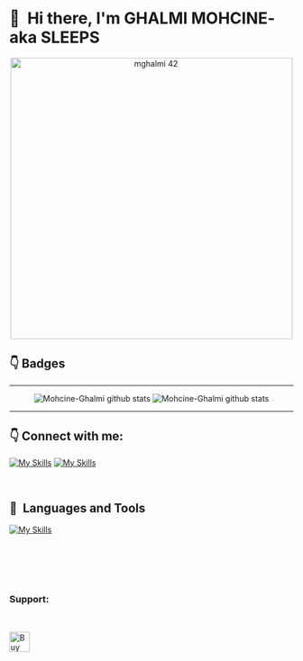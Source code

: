 # 👋 &nbsp;Hi there, I'm GHALMI MOHCINE- aka SLEEPS


<p align="center">
<img src="https://badge.mediaplus.ma/binary/mghalmi" alt="mghalmi 42" width="500">
</p>

## 👇 Badges

---

<p align="center">
 <img src="https://github-readme-stats.vercel.app/api?username=Mohcine-Ghalmi&hide_border=true&show_icons=true&title_color=ffffff&text_color=c9cacc&icon_color=2bbc8a&bg_color=1d1f21" alt="Mohcine-Ghalmi github stats">
  
<img src="https://github-readme-stats.vercel.app/api/top-langs/?username=Mohcine-Ghalmi&layout=compact&hide_border=true&title_color=ffffff&text_color=c9cacc&icon_color=2bbc8a&bg_color=1d1f21" alt="Mohcine-Ghalmi github stats">
</p>

---

## 👇 Connect with me:

[![My Skills](https://skillicons.dev/icons?i=twitter)](https://twitter.com/ghalmi_mohcine)
[![My Skills](https://skillicons.dev/icons?i=linkedin)](https://www.linkedin.com/in/mohcine-ghalmi-759a12209/)


<br/>

## 🧰 &nbsp;Languages and Tools
 
[![My Skills](https://skillicons.dev/icons?i=c,cpp,md,bash,vim,vscode,stackoverflow,html,css,javascript,github,git,wordpress,visualstudio,linux,php,mysql,eclipse,bootstrap,java,jquery,powershell,pr,ps)](https://skillicons.dev)
 
 <br/>
 <br/>
 <br/>
 <br/>
 <h3> Support:</h3>
 <br/>
<!--<a href=""> <img align="left" src="https://cdn.buymeacoffee.com/buttons/v2/default-yellow.png" height="50" width="210" alt="mohcineghalmi" /></a>-->

<a href='https://www.buymeacoffee.com/mohcineghalmi' target='_blank'><img height='36' style='border:0px;height:36px;' src='https://cdn.ko-fi.com/cdn/kofi1.png?v=3' border='0' alt='Buy Me a Coffee at ko-fi.com' /></a>
